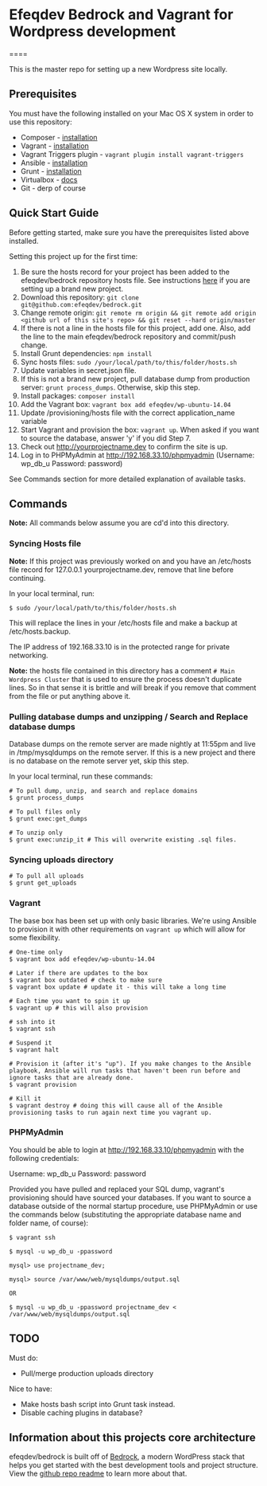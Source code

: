 # Efeqdev Bedrock and Vagrant for Wordpress development

====

This is the master repo for setting up a new Wordpress site locally.

## Prerequisites

You must have the following installed on your Mac OS X system in order to use this repository:

* Composer - [installation](https://getcomposer.org/doc/00-intro.md#globally-on-osx-via-homebrew-)
* Vagrant - [installation](https://docs.vagrantup.com/v2/installation/)
* Vagrant Triggers plugin - `vagrant plugin install vagrant-triggers`
* Ansible - [installation](http://docs.ansible.com/intro_installation.html)
* Grunt - [installation](http://gruntjs.com/getting-started)
* Virtualbox - [docs](https://www.virtualbox.org/)
* Git - derp of course

## Quick Start Guide

Before getting started, make sure you have the prerequisites listed above installed.

Setting this project up for the first time: 

1. Be sure the hosts record for your project has been added to the efeqdev/bedrock repository hosts file. See instructions [here](https://docs.google.com/a/efeqdev.com/document/d/162i2Yc_XLP5eFkvawyhS0_v8kBL42l50ljVzMEYZuIo/edit?usp=sharing) if you are setting up a brand new project.
2. Download this repository: `git clone git@github.com:efeqdev/bedrock.git`
3. Change remote origin: `git remote rm origin && git remote add origin <github url of this site's repo> && git reset --hard origin/master`
4. If there is not a line in the hosts file for this project, add one. Also, add the line to the main efeqdev/bedrock repository and commit/push change.
5. Install Grunt dependencies: `npm install`
6. Sync hosts files: `sudo /your/local/path/to/this/folder/hosts.sh`
7. Update variables in secret.json file.
8. If this is not a brand new project, pull database dump from production server: `grunt process_dumps`. Otherwise, skip this step.
9. Install packages: `composer install`
10. Add the Vagrant box: `vagrant box add efeqdev/wp-ubuntu-14.04`
11. Update /provisioning/hosts file with the correct application_name variable
12. Start Vagrant and provision the box: `vagrant up`. When asked if you want to source the database, answer 'y' if you did Step 7.
13. Check out http://yourprojectname.dev to confirm the site is up.
14. Log in to PHPMyAdmin at http://192.168.33.10/phpmyadmin (Username: wp_db_u Password: password)

See Commands section for more detailed explanation of available tasks.

## Commands

**Note:** All commands below assume you are cd'd into this directory.

### Syncing Hosts file

**Note:** If this project was previously worked on and you have an /etc/hosts file record for 127.0.0.1 yourprojectname.dev, remove that line before continuing.

In your local terminal, run:

`$ sudo /your/local/path/to/this/folder/hosts.sh`

This will replace the lines in your /etc/hosts file and make a backup at /etc/hosts.backup.

The IP address of 192.168.33.10 is in the protected range for private networking.

**Note:** the hosts file contained in this directory has a comment `# Main Wordpress Cluster` that is used to ensure the process doesn't duplicate lines. So in that sense it is brittle and will break if you remove that comment from the file or put anything above it.

### Pulling database dumps and unzipping / Search and Replace database dumps

Database dumps on the remote server are made nightly at 11:55pm and live in /tmp/mysqldumps on the remote server. If this is a new project and there is no database on the remote server yet, skip this step.

In your local terminal, run these commands:

```
# To pull dump, unzip, and search and replace domains
$ grunt process_dumps

# To pull files only
$ grunt exec:get_dumps

# To unzip only
$ grunt exec:unzip_it # This will overwrite existing .sql files.

```

### Syncing uploads directory

```
# To pull all uploads
$ grunt get_uploads

```

### Vagrant

The base box has been set up with only basic libraries. We're using Ansible to provision it with other requirements on `vagrant up` which will allow for some flexibility.

```
# One-time only
$ vagrant box add efeqdev/wp-ubuntu-14.04

# Later if there are updates to the box
$ vagrant box outdated # check to make sure
$ vagrant box update # update it - this will take a long time

# Each time you want to spin it up
$ vagrant up # this will also provision

# ssh into it
$ vagrant ssh

# Suspend it
$ vagrant halt

# Provision it (after it's "up"). If you make changes to the Ansible playbook, Ansible will run tasks that haven't been run before and ignore tasks that are already done.
$ vagrant provision

# Kill it
$ vagrant destroy # doing this will cause all of the Ansible provisioning tasks to run again next time you vagrant up.

```

### PHPMyAdmin

You should be able to login at http://192.168.33.10/phpmyadmin with the following credentials:

Username: wp_db_u
Password: password

Provided you have pulled and replaced your SQL dump, vagrant's provisioning should have sourced your databases. If you want to source a database outside of the normal startup procedure, use PHPMyAdmin or use the commands below (substituting the appropriate database name and folder name, of course):

```
$ vagrant ssh

$ mysql -u wp_db_u -ppassword

mysql> use projectname_dev;

mysql> source /var/www/web/mysqldumps/output.sql

OR

$ mysql -u wp_db_u -ppassword projectname_dev < /var/www/web/mysqldumps/output.sql
```

## TODO

Must do:
* Pull/merge production uploads directory

Nice to have:
* Make hosts bash script into Grunt task instead.
* Disable caching plugins in database?


## Information about this projects core architecture

efeqdev/bedrock is built off of [Bedrock](http://roots.io/wordpress-stack/), a modern WordPress stack that helps you get started with the best development tools and project structure. View the [github repo readme](https://github.com/roots/bedrock/blob/master/README.md) to learn more about that.


